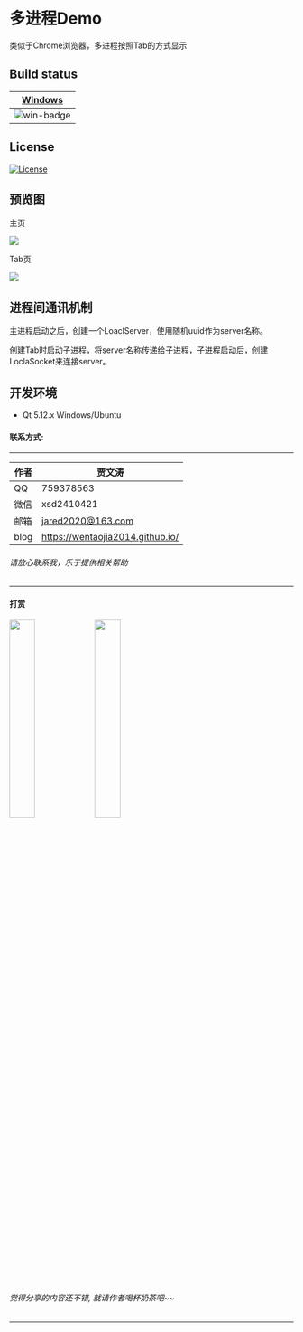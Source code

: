 ﻿# 多进程Demo
类似于Chrome浏览器，多进程按照Tab的方式显示

## Build status
| [Windows][win-link] |
| :-----------------: |
| ![win-badge]        |

[win-badge]: https://ci.appveyor.com/api/projects/status/9i0y893u0d9ayud9?svg=true "AppVeyor build status"
[win-link]: https://ci.appveyor.com/project/jiawentao/mulitprocesstab "AppVeyor build status"

## License
[![License](https://img.shields.io/badge/license-MIT-blue.svg)](https://github.com/wentaojia2014/MulitProcessTab/blob/master/LICENSE)

## 预览图


主页

![](DemoImages/main.png)

Tab页

![](DemoImages/sub.png)

## 进程间通讯机制

主进程启动之后，创建一个LoaclServer，使用随机uuid作为server名称。

创建Tab时启动子进程，将server名称传递给子进程，子进程启动后，创建LoclaSocket来连接server。

## 开发环境

* Qt 5.12.x Windows/Ubuntu

#### 联系方式:
***
|作者|贾文涛|
|---|---|
|QQ|759378563|
|微信|xsd2410421|
|邮箱|jared2020@163.com|
|blog|https://wentaojia2014.github.io/|

###### 请放心联系我，乐于提供相关帮助
***
#### **打赏**
<img src="https://github.com/wentaojia2014/wentaojia2014.github.io/blob/master/img/weixin.jpg?raw=true" width="30%" height="30%" /><img src="https://github.com/wentaojia2014/wentaojia2014.github.io/blob/master/img/zhifubao.jpg?raw=true" width="30%" height="30%" />

###### 觉得分享的内容还不错, 就请作者喝杯奶茶吧~~
***
